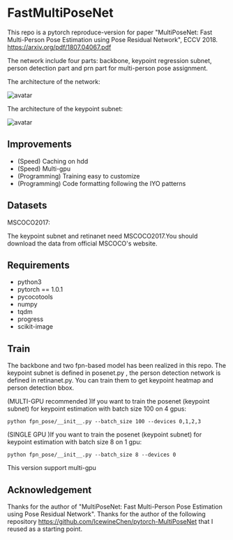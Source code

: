 ﻿# FastMultiPoseNet

This repo is a pytorch reproduce-version for paper "MultiPoseNet: Fast Multi-Person Pose
Estimation using Pose Residual Network", ECCV 2018. https://arxiv.org/pdf/1807.04067.pdf


The network include four parts: backbone, keypoint regression subnet, person detection part and prn part for multi-person pose assignment.

The architecture of the network:

![avatar](http://wx1.sinaimg.cn/mw690/005uXRWzly1fua75w1y62j30ul08vwk2.jpg)

The architecture of the keypoint subnet:

![avatar](http://wx4.sinaimg.cn/mw690/005uXRWzly1fua75sh9xaj30ub072755.jpg)

## Improvements
- (Speed) Caching on hdd 
- (Speed) Multi-gpu
- (Programming) Training easy to customize
- (Programming) Code formatting following the IYO patterns

## Datasets

MSCOCO2017:

The keypoint subnet and retinanet need MSCOCO2017.You should download the data from official MSCOCO's website. 

## Requirements

- python3
- pytorch == 1.0.1
- pycocotools
- numpy
- tqdm
- progress
- scikit-image


## Train
The backbone and two fpn-based model has been realized in this repo. The keypoint subnet is defined in posenet.py , the person detection network is defined in retinanet.py. You can train them to get keypoint heatmap and person detection bbox.  

(MULTI-GPU recommended )If you want to train the posenet (keypoint subnet) for keypoint estimation with batch size 100 on 4 gpus:
```
python fpn_pose/__init__.py --batch_size 100 --devices 0,1,2,3
```

(SINGLE GPU )If you want to train the posenet (keypoint subnet) for keypoint estimation with batch size 8 on 1 gpu:
```
python fpn_pose/__init__.py --batch_size 8 --devices 0
```

This version support multi-gpu 
## Acknowledgement

Thanks for the author of "MultiPoseNet: Fast Multi-Person Pose Estimation using Pose Residual Network".
Thanks for the author of the following repository https://github.com/IcewineChen/pytorch-MultiPoseNet that I reused as a starting point.






